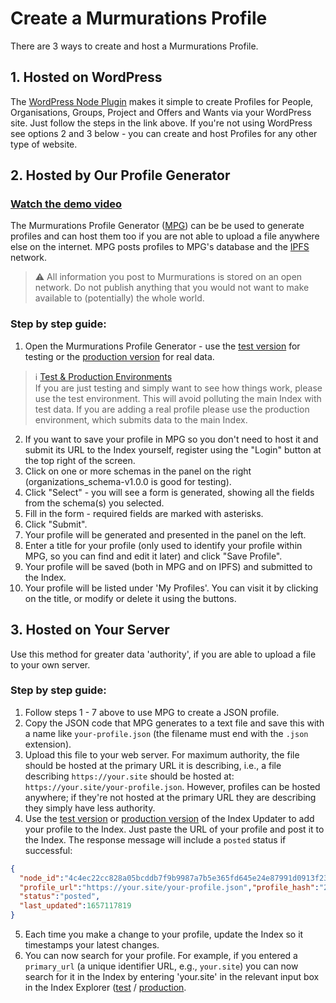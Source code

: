 # Create a Murmurations Profile

There are 3 ways to create and host a Murmurations Profile.
 
## 1. Hosted on WordPress

The [WordPress Node Plugin](https://docs.murmurations.network/developers/wp-node.html) makes it simple to create Profiles for People, Organisations, Groups, Project and Offers and Wants via your WordPress site.
Just follow the steps in the link above. If you're not using WordPress see options 2 and 3 below - you can create and host Profiles for any other type of website.

## 2. Hosted by Our Profile Generator

### [Watch the demo video](https://www.loom.com/embed/3bb0548a60cc41e4abcdefd1b6dda41a)

The Murmurations Profile Generator ([MPG](https://test-profiles.murmurations.network)) can be be used to generate profiles and can host them too if you are not able to upload a file anywhere else on the internet. MPG posts profiles to MPG's database and the [IPFS](https://ipfs.io) network.

> :warning: All information you post to Murmurations is stored on an open network. Do not publish anything that you would not want to make available to (potentially) the whole world.

### Step by step guide:

1. Open the Murmurations Profile Generator - use the [test version](https://test-tools.murmurations.network/profile-generator) for testing or the [production version](https://tools.murmurations.network/profile-generator) for real data.

> ℹ️ [Test & Production Environments](/developers/environments.html)  
> If you are just testing and simply want to see how things work, please use the test environment. This will avoid polluting the main Index with test data. If you are adding a real profile please use the production environment, which submits data to the main Index.

2. If you want to save your profile in MPG so you don't need to host it and submit its URL to the Index yourself, register using the "Login" button at the top right of the screen.
3. Click on one or more schemas in the panel on the right (organizations_schema-v1.0.0 is good for testing).
4. Click "Select" - you will see a form is generated, showing all the fields from the schema(s) you selected.
5. Fill in the form - required fields are marked with asterisks.
6. Click "Submit".
7. Your profile will be generated and presented in the panel on the left.
8. Enter a title for your profile (only used to identify your profile within MPG, so you can find and edit it later) and click "Save Profile".
9. Your profile will be saved (both in MPG and on IPFS) and submitted to the Index.
10. Your profile will be listed under 'My Profiles'. You can visit it by clicking on the title, or modify or delete it using the buttons.

## 3. Hosted on Your Server

Use this method for greater data 'authority', if you are able to upload a file to your own server.

### Step by step guide:

1. Follow steps 1 - 7 above to use MPG to create a JSON profile.
2. Copy the JSON code that MPG generates to a text file and save this with a name like `your-profile.json` (the filename must end with the `.json` extension).
3. Upload this file to your web server. For maximum authority, the file should be hosted at the primary URL it is describing, i.e., a file describing `https://your.site` should be hosted at: `https://your.site/your-profile.json`. However, profiles can be hosted anywhere; if they're not hosted at the primary URL they are describing they simply have less authority.
4. Use the [test version](https://test-tools.murmurations.network/index-updater) or [production version](https://tools.murmurations.network/index-updater) of the Index Updater to add your profile to the Index. Just paste the URL of your profile and post it to the Index.
  The response message will include a `posted` status if successful:
  ```json  
  {
    "node_id":"4c4ec22cc828a05bcddb7f9b9987a7b5e365fd645e24e87991d0913f236160e8",
    "profile_url":"https://your.site/your-profile.json","profile_hash":"2168110f2eba3d0c89d59fd728917bbf845528e0d63bc53929132815bf1660fe",
    "status":"posted",
    "last_updated":1657117819
  }
  ```
5. Each time you make a change to your profile, update the Index so it timestamps your latest changes.
6. You can now search for your profile. For example, if you entered a `primary_url` (a unique identifier URL, e.g., `your.site`) you can now search for it in the Index by entering 'your.site' in the relevant input box in the Index Explorer ([test](https://test-tools.murmurations.network/index-explorer) / [production](https://tools.murmurations.network/index-explorer).


